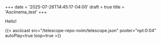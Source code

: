 +++
date = '2025-07-26T14:45:17-04:00'
draft = true
title = 'Asciinema_test'
+++

Hello!

{{< asciicast src="/telescope-repo-nvim/telescope.json" poster="npt:0:04" autoPlay=true loop=true >}}
